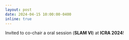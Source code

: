 ```yaml
---
layout: post
date: 2024-04-15 10:00:00-0400
inline: true
---
```


Invited to co-chair a oral session (**SLAM VI**) at **ICRA 2024**!
